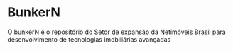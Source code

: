 # BunkerN
O bunkerN é o repositório do Setor de expansão da Netimóveis Brasil para desenvolvimento de tecnologias imobiliárias avançadas
